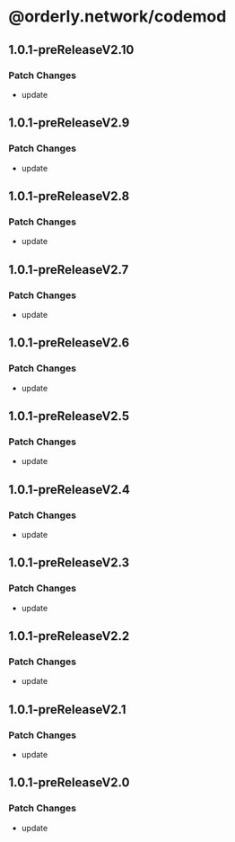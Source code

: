 # @orderly.network/codemod

## 1.0.1-preReleaseV2.10

### Patch Changes

- update

## 1.0.1-preReleaseV2.9

### Patch Changes

- update

## 1.0.1-preReleaseV2.8

### Patch Changes

- update

## 1.0.1-preReleaseV2.7

### Patch Changes

- update

## 1.0.1-preReleaseV2.6

### Patch Changes

- update

## 1.0.1-preReleaseV2.5

### Patch Changes

- update

## 1.0.1-preReleaseV2.4

### Patch Changes

- update

## 1.0.1-preReleaseV2.3

### Patch Changes

- update

## 1.0.1-preReleaseV2.2

### Patch Changes

- update

## 1.0.1-preReleaseV2.1

### Patch Changes

- update

## 1.0.1-preReleaseV2.0

### Patch Changes

- update
